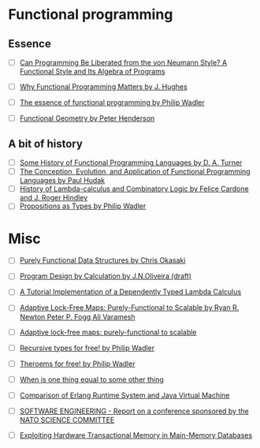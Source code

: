 # Functional programming

## Essence

- [ ] [Can Programming Be Liberated from the von Neumann Style? A Functional Style and Its Algebra of Programs](https://www.cs.cmu.edu/~crary/819-f09/Backus78.pdf)
- [ ] [Why Functional Programming Matters by J. Hughes](http://comjnl.oxfordjournals.org/content/32/2/98.full.pdf)
- [ ] [The essence of functional programming  by Philip Wadler](https://wiki.ittc.ku.edu/lambda/images/1/12/Wadler_-_The_essence_of_functional_programming_(1992).pdf)
- [ ]  [Functional Geometry by Peter Henderson](http://eprints.soton.ac.uk/257577/1/funcgeo2.pdf)


## A bit of history

- [ ] [Some History of Functional Programming Languages by D. A. Turner](https://www.cs.kent.ac.uk/people/staff/dat/tfp12/tfp12.pdf)
- [ ]  [The Conception, Evolution, and Application of Functional Programming Languages by Paul Hudak](http://haskell.cs.yale.edu/wp-content/uploads/2011/01/cs.pdf)
- [ ]  [History of Lambda-calculus and Combinatory Logic by Felice Cardone and J. Roger Hindley](http://www.users.waitrose.com/~hindley/SomePapers_PDFs/2006CarHin,HistlamRp.pdf)
- [ ]  [Propositions as Types by Philip Wadler](http://homepages.inf.ed.ac.uk/wadler/papers/propositions-as-types/propositions-as-types.pdf)

# Misc

- [ ]  [Purely Functional Data Structures by Chris Okasaki](https://www.cs.cmu.edu/~rwh/theses/okasaki.pdf) 
- [ ]  [Program Design by Calculation by J.N.Oliveira (draft)](http://www4.di.uminho.pt/~jno/ps/pdbc.pdf)
- [ ]  [A Tutorial Implementation of a Dependently Typed Lambda Calculus](http://www.andres-loeh.de/LambdaPi/)
- [ ]  [Adaptive Lock-Free Maps: Purely-Functional to Scalable by Ryan R. Newton Peter P. Fogg Ali Varamesh](http://dl.acm.org/citation.cfm?id=2784734111)
- [ ]  [Adaptive lock-free maps: purely-functional to scalable](http://dl.acm.org/citation.cfm?id=2784734)
- [ ]  [Recursive types for free! by Philip Wadler](http://homepages.inf.ed.ac.uk/wadler/papers/free-rectypes/free-rectypes.txt)
- [ ]  [Theroems for free! by Philip Wadler](http://ttic.uchicago.edu/~dreyer/course/papers/wadler.pdf)
- [ ]  [When is one thing equal to some other thing](http://www.math.harvard.edu/~mazur/preprints/when_is_one.pdf)
- [ ]  [Comparison of Erlang Runtime System and Java Virtual Machine](http://ds.cs.ut.ee/courses/course-files/To303nis%20Pool%20.pdf)
- [ ]  [SOFTWARE ENGINEERING - Report on a conference sponsored by the NATO SCIENCE COMMITTEE](http://homepages.cs.ncl.ac.uk/brian.randell/NATO/nato1968.PDF)
- [ ]  [Exploiting Hardware Transactional Memory in Main-Memory Databases](https://db.in.tum.de/~leis/papers/HTM.pdf)



